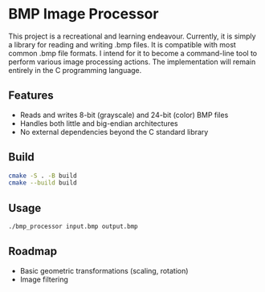 # BMP Image Processor

This project is a recreational and learning endeavour. Currently, it is simply a library for reading and writing .bmp files. It is compatible with most common .bmp file formats. I intend for it to become a command-line tool to perform various image processing actions. The implementation will remain entirely in the C programming language.

## Features

- Reads and writes 8-bit (grayscale) and 24-bit (color) BMP files
- Handles both little and big-endian architectures
- No external dependencies beyond the C standard library

## Build

```bash
cmake -S . -B build
cmake --build build
```

## Usage
```bash
./bmp_processor input.bmp output.bmp
```

## Roadmap
- Basic geometric transformations (scaling, rotation)
- Image filtering